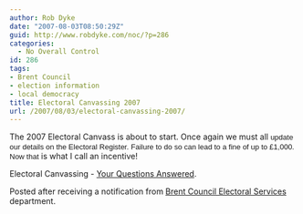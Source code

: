 ```yaml
---
author: Rob Dyke
date: "2007-08-03T08:50:29Z"
guid: http://www.robdyke.com/noc/?p=286
categories:
  - No Overall Control
id: 286
tags:
- Brent Council
- election information
- local democracy
title: Electoral Canvassing 2007
url: /2007/08/03/electoral-canvassing-2007/
---
```

The 2007 Electoral Canvass is about to start. Once again we must all <font size="2" face="Arial">update our details on the Electoral Register.</font> <font size="2" face="Arial">Failure to do so can lead to a fine of up to £1,000. Now that</font> is what I call an incentive!

Electoral Canvassing - [Your Questions Answered](http://www.brent.gov.uk/elections.nsf/2f123bcc3c5e238c80256ad20034644f/9166a60b90bc06ae802573290052b5b3!OpenDocument "Brent COuncil webpage answering quetions on electoral canvassing").

Posted after receiving a notification from [Brent Council Electoral Services](http://www.brent.gov.uk/elections.nsf "Brent Council Electoral Services") department.